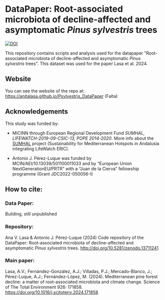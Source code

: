 # DataPaper: Root-associated microbiota of decline-affected and asymptomatic *Pinus sylvestris* trees 
[![DOI](https://zenodo.org/badge/835811670.svg)](https://zenodo.org/doi/10.5281/zenodo.13711241)

This repository contains scripts and analysis used for the datapaper "Root-associated microbiota of decline-affected and asymptomatic *Pinus sylvestris* trees". This dataset was used for the paper Lasa et al. 2024. 

## Website
You can see the website of the repo at: https://anitalasa.github.io/Psylvestris_DataPaper (Falta)

## Acknowledgements 
This study was funded by: 

* MICINN through European Regional Development Fund *SUMHAL, LIFEWATCH-2019-09-CSIC-13, POPE 2014-2020*. More info about the [SUMHAL](https://lifewatcheric-sumhal.csic.es/) project (Sustainability for Mediterranean Hotspots in Andalusia integrating LifeWatch ERIC).  

* Antonio J. Pérez-Luque was funded by MCIN/AEI/10.13039/501100011033 and by “European Union NextGenerationEU/PRTR” with a “Juan de la Cierva” fellowship programme (Grant JDC2022-050056-I)

## How to cite: 

### Data Paper: 
Building, still unpublished

### Repository: 
Ana V. Lasa & Antonio J. Pérez-Luque (2024) Code repository of the DataPaper: Root-associated microbiota of decline-affected and asymptomatic *Pinus sylvestris* trees. http://doi.org/10.5281/zenodo.13711241

### Main paper: 
Lasa, A.V.; Fernández-González, A.J.; Villadas, P.J.; Mercado-Blanco, J.; Pérez-Luque, A.J.; Fernández-López, M. (2024). Mediterranean pine forest decline: a matter of root-associated microbiota and climate change. Science of The Total Environment 926: 171858. https://doi.org/10.1016/j.scitotenv.2024.171858 
